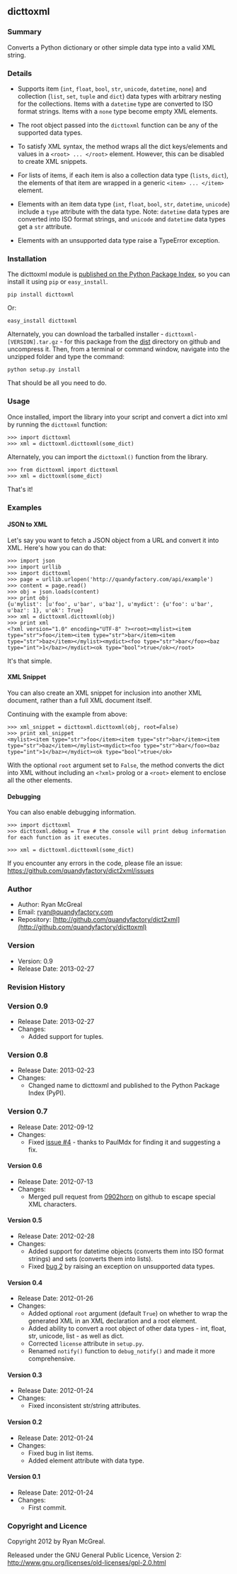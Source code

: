 ## dicttoxml

### Summary

Converts a Python dictionary or other simple data type into a valid XML string. 

### Details

* Supports item (`int`, `float`, `bool`, `str`, `unicode`, `datetime`, `none`) and collection (`list`, `set`, `tuple` and `dict`) data types with arbitrary nesting for the collections. Items with a `datetime` type are converted to ISO format strings. Items with a `none` type become empty XML elements.

* The root object passed into the `dicttoxml` function can be any of the supported data types.

* To satisfy XML syntax, the method wraps all the dict keys/elements and values in a `<root> ... </root>` element. However, this can be disabled to create XML snippets.

* For lists of items, if each item is also a collection data type (`lists`, `dict`), the elements of that item are wrapped in a generic `<item> ... </item>` element.

* Elements with an item data type (`int`, `float`, `bool`, `str`, `datetime`, `unicode`) include a `type` attribute with the data type. Note: `datetime` data types are converted into ISO format strings, and `unicode` and `datetime` data types get a `str` attribute.

* Elements with an unsupported data type raise a TypeError exception.

### Installation

The dicttoxml module is [published on the Python Package Index](https://pypi.python.org/pypi/dicttoxml), so you can install it using `pip` or `easy_install`.

    pip install dicttoxml
    
Or:

    easy_install dicttoxml

Alternately, you can download the tarballed installer - `dicttoxml-[VERSION].tar.gz` - for this package from the [dist](https://github.com/quandyfactory/dict2xml/tree/master/dist) directory on github and uncompress it. Then, from a terminal or command window, navigate into the unzipped folder and type the command:

    python setup.py install
    
That should be all you need to do.

### Usage

Once installed, import the library into your script and convert a dict into xml by running the `dicttoxml` function:

    >>> import dicttoxml
    >>> xml = dicttoxml.dicttoxml(some_dict)

Alternately, you can import the `dicttoxml()` function from the library.

    >>> from dicttoxml import dicttoxml
    >>> xml = dicttoxml(some_dict)

That's it!

### Examples

#### JSON to XML

Let's say you want to fetch a JSON object from a URL and convert it into XML. Here's how you can do that:

    >>> import json
    >>> import urllib
    >>> import dicttoxml
    >>> page = urllib.urlopen('http://quandyfactory.com/api/example')
    >>> content = page.read()
    >>> obj = json.loads(content)
    >>> print obj
    {u'mylist': [u'foo', u'bar', u'baz'], u'mydict': {u'foo': u'bar', u'baz': 1}, u'ok': True}
    >>> xml = dicttoxml.dicttoxml(obj)
    >>> print xml
    <?xml version="1.0" encoding="UTF-8" ?><root><mylist><item type="str">foo</item><item type="str">bar</item><item type="str">baz</item></mylist><mydict><foo type="str">bar</foo><baz type="int">1</baz></mydict><ok type="bool">true</ok></root>

It's that simple.

#### XML Snippet

You can also create an XML snippet for inclusion into another XML document, rather than a full XML document itself.

Continuing with the example from above:

    >>> xml_snippet = dicttoxml.dicttoxml(obj, root=False)
    >>> print xml_snippet
    <mylist><item type="str">foo</item><item type="str">bar</item><item type="str">baz</item></mylist><mydict><foo type="str">bar</foo><baz type="int">1</baz></mydict><ok type="bool">true</ok>

With the optional `root` argument set to `False`, the method converts the dict into XML without including an `<?xml>` prolog or a `<root>` element to enclose all the other elements.

#### Debugging

You can also enable debugging information.

    >>> import dicttoxml
    >>> dicttoxml.debug = True # the console will print debug information for each function as it executes.  
    
    >>> xml = dicttoxml.dicttoxml(some_dict)

If you encounter any errors in the code, please file an issue: <https://github.com/quandyfactory/dict2xml/issues>

### Author

* Author: Ryan McGreal
* Email: [ryan@quandyfactory.com](mailto:ryan@quandyfactory.com)
* Repository: [http://github.com/quandyfactory/dict2xml](http://github.com/quandyfactory/dicttoxml)

### Version

* Version: 0.9
* Release Date: 2013-02-27

### Revision History

### Version 0.9

* Release Date: 2013-02-27
* Changes:
    * Added support for tuples.


### Version 0.8

* Release Date: 2013-02-23
* Changes:
    * Changed name to dicttoxml and published to the Python Package Index (PyPI).

### Version 0.7

* Release Date: 2012-09-12
* Changes:
    * Fixed [issue #4](https://github.com/quandyfactory/dict2xml/issues/4) - thanks to PaulMdx for finding it and suggesting a fix.

#### Version 0.6

* Release Date: 2012-07-13
* Changes: 
    * Merged pull request from [0902horn](https://github.com/0902horn/dict2xml) on github to escape special XML characters.

#### Version 0.5

* Release Date: 2012-02-28
* Changes: 
    * Added support for datetime objects (converts them into ISO format strings) and sets (converts them into lists).
    * Fixed [bug 2](https://github.com/quandyfactory/dict2xml/issues/2) by raising an exception on unsupported data types.

#### Version 0.4

* Release Date: 2012-01-26
* Changes: 
    * Added optional `root` argument (default `True`) on whether to wrap the generated XML in an XML declaration and a root element.
    * Added ability to convert a root object of other data types - int, float, str, unicode, list - as well as dict.
    * Corrected `license` attribute in `setup.py`.
    * Renamed `notify()` function to `debug_notify()` and made it more comprehensive.

#### Version 0.3

* Release Date: 2012-01-24
* Changes: 
    * Fixed inconsistent str/string attributes.

#### Version 0.2

* Release Date: 2012-01-24
* Changes: 
    * Fixed bug in list items.
    * Added element attribute with data type.

#### Version 0.1

* Release Date: 2012-01-24
* Changes: 
    * First commit.

### Copyright and Licence

Copyright 2012 by Ryan McGreal. 

Released under the GNU General Public Licence, Version 2:  
<http://www.gnu.org/licenses/old-licenses/gpl-2.0.html>

